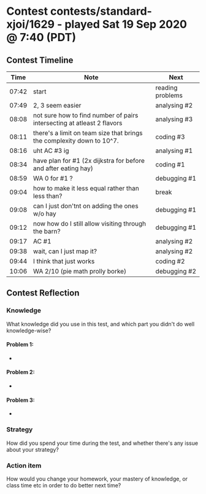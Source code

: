 # Contest contests/standard-xjoi/1629 - played Sat 19 Sep 2020 @ 7:40 (PDT)

## Contest Timeline

| Time | Note | Next |
|----|----|----|
07:42 | start | reading problems
07:49 | 2, 3 seem easier | analysing #2
08:08 | not sure how to find number of pairs intersecting at atleast 2 flavors | analysing #3
08:11 | there's a limit on team size that brings the complexity down to 10^7. | coding #3
08:16 | uht AC #3 ig | analysing #1
08:34 | have plan for #1 (2x dijkstra for before and after eating hay) | coding #1
08:59 | WA 0 for #1 ? | debugging #1
09:04 | how to make it less equal rather than less than? | break
09:08 | can I just don'tnt on adding the ones w/o hay | debugging #1
09:12 | now how do I still allow visiting through the barn? | debugging #1
09:17 | AC #1 | analysing #2
09:38 | wait, can I just map it? | analysing #2
09:44 | I think that just works | coding #2
10:06 | WA 2/10 (pie math prolly borke) | debugging #2

## Contest Reflection

### Knowledge
What knowledge did you use in this test, and which part you didn't do well knowledge-wise?

#### Problem 1:

-

#### Problem 2:

-

#### Problem 3:

-

### Strategy
How did you spend your time during the test, and whether there's any issue about your strategy?

### Action item
How would you change your homework, your mastery of knowledge, or class time etc in order to do better next time?
